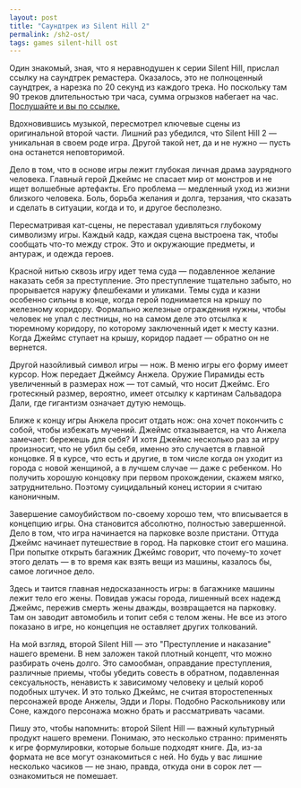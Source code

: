 ```yaml
---
layout: post
title: "Саундтрек из Silent Hill 2"
permalink: /sh2-ost/
tags: games silent-hill ost
---
```


[ost]: https://ixbt.games/news/2024/10/01/konami-nagnetaet-atmosferu-v-preddverii-vyxoda-silent-hill-2-remake-otryvki-iz-obnovlennogo-saundtre.html

Один знакомый, зная, что я неравнодушен к серии Silent Hill, прислал ссылку на
саундтрек ремастера. Оказалось, это не полноценный саундтрек, а нарезка по 20
секунд из каждого трека. Но поскольку там 90 треков длительностью три часа,
сумма огрызков набегает на час. [Послушайте и вы по ссылке.][ost]

Вдохновившись музыкой, пересмотрел ключевые сцены из оригинальной второй
части. Лишний раз убедился, что Silent Hill 2 — уникальная в своем роде
игра. Другой такой нет, да и не нужно — пусть она останется неповторимой.

Дело в том, что в основе игры лежит глубокая личная драма заурядного
человека. Главный герой Джеймс не спасает мир от монстров и не ищет волшебные
артефакты. Его проблема — медленный уход из жизни близкого человека. Боль,
борьба желания и долга, терзания, что сказать и сделать в ситуации, когда и то,
и другое бесполезно.

Пересматривая кат-сцены, не переставал удивляться глубокому символизму
игры. Каждый кадр, каждая сцена выстроена так, чтобы сообщать что-то между
строк. Это и окружающие предметы, и антураж, и одежда героев.

Красной нитью сквозь игру идет тема суда — подавленное желание наказать себя за
преступление. Это преступление тщательно забыто, но прорывается наружу
флешбеками и уликами. Темы суда и казни особенно сильны в конце, когда герой
поднимается на крышу по железному коридору. Формально железные ограждения нужны,
чтобы человек не упал с лестницы, но на самом деле это отсылка к тюремному
коридору, по которому заключенный идет к месту казни. Когда Джеймс ступает на
крышу, коридор падает — обратно он не вернется.

Другой назойливый символ игры — нож. В меню игры его форму имеет курсор. Нож
передает Джеймсу Анжела. Оружие Пирамиды есть увеличенный в размерах нож — тот
самый, что носит Джеймс. Его гротескный размер, вероятно, имеет отсылку к
картинам Сальвадора Дали, где гигантизм означает дутую немощь.

Ближе к концу игры Анжела просит отдать нож: она хочет покончить с собой, чтобы
избежать мучений. Джеймс отказывается, на что Анжела замечает: бережешь для
себя? И хотя Джеймс несколько раз за игру произносит, что не убил бы себя,
именно это случается в главной концовке. Я в курсе, что есть и другие, в том
числе когда он уходит из города с новой женщиной, а в лучшем случае — даже с
ребенком. Но получить хорошую концовку при первом прохождении, скажем мягко,
затруднительно. Поэтому суицидальный конец истории я считаю каноничным.

Завершение самоубийством по-своему хорошо тем, что вписывается в концепцию
игры. Она становится абсолютно, полностью завершенной. Дело в том, что игра
начинается на парковке возле пристани. Оттуда Джеймс начинает путешествие в
город. На парковке стоит его машина. При попытке открыть багажник Джеймс
говорит, что почему-то хочет этого делать — в то время как взять вещи из машины,
казалось бы, самое логичное дело.

Здесь и таится главная недосказанность игры: в багажнике машины лежит тело его
жены. Повидав ужасы города, лишенный всех надежд Джеймс, пережив смерть жены
дважды, возвращается на парковку. Там он заводит автомобиль и топит себя с телом
жены. Не все из этого показано в игре, но концепция не оставляет других
толкований.

На мой взгляд, второй Silent Hill — это "Преступление и наказание" нашего
времени. В нем заложен такой плотный концепт, что можно разбирать очень
долго. Это самообман, оправдание преступления, различные приемы, чтобы убедить
совесть в обратном, подавленная сексуальность, ненависть к зависимому человеку и
целый короб подобных штучек. И это только Джеймс, не считая второстепенных
персонажей вроде Анжелы, Эдди и Лоры. Подобно Раскольникову или Соне, каждого
персонажа можно брать и рассматривать часами.

Пишу это, чтобы напомнить: второй Silent Hill — важный культурный продукт нашего
времени. Понимаю, это несколько странно: применять к игре формулировки, которые
больше подходят книге. Да, из-за формата не все могут ознакомиться с ней. Но
будь у вас лишние несколько часиков — не знаю, правда, откуда они в сорок лет —
ознакомиться не помешает.
